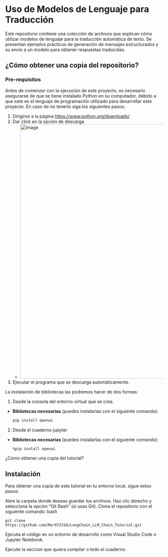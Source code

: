 # Uso de Modelos de Lenguaje para Traducción  

Este repositorio contiene una colección de archivos que explican cómo utilizar modelos de lenguaje para la traducción automática de texto. Se presentan ejemplos prácticos de generación de mensajes estructurados y su envío a un modelo para obtener respuestas traducidas.  
 
## ¿Cómo obtener una copia del repositorio?

### Pre-requisitos
Antes de comenzar con la ejecución de este proyecto, es necesario asegurarse de que se tiene instalado Python en su computador, debido a que este es el lenguaje de programación utilizado para desarrollar este proyecto. 
En caso de no tenerlo siga los siguientes pasos:
1. Dirigirse a la página https://www.python.org/downloads/
2. Dar click en la opción de descarga
   - <img width="814" alt="image" src="https://github.com/user-attachments/assets/a79fb0ca-b6a4-4e1a-ad72-c05fc688204a">
4. Ejecutar el programa que se descarga automáticamente.

La instalación de bibliotecas las podremos hacer de dos formas:
1. Desde la consola del entorno virtual que se crea. 
- **Bibliotecas necesarias** (puedes instalarlas con el siguiente comando):  
  ```bash
  pip install openai
  ```

2. Desde el cuaderno jupyter

- **Bibliotecas necesarias** (puedes instalarlas con el siguiente comando):  
  ```bash
  %pip install openai
  ```

¿Cómo obtener una copia del tutorial?

## Instalación
Para obtener una copia de este tutorial en tu entorno local, sigue estos pasos:

Abre la carpeta donde deseas guardar los archivos.
Haz clic derecho y selecciona la opción "Git Bash" (si usas Git).
Clona el repositorio con el siguiente comando:
bash
```
git clone https://github.com/Mar972310/LangChain_LLM_Chain_Tutorial.git
```

Ejecuta el código en un entorno de desarrollo como Visual Studio Code o Jupyter Notebook.

Ejecute la seccion que quiera compilar o todo el cuaderno.
